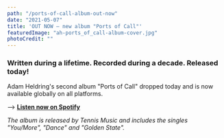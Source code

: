 ```yaml
---
path: "/ports-of-call-album-out-now"
date: "2021-05-07"
title: 'OUT NOW – new album "Ports of Call"'
featuredImage: "ah-ports_of_call-album-cover.jpg"
photoCredit: ""
---
```


### Written during a lifetime. Recorded during a decade. Released today!

Adam Heldring's second album "Ports of Call" dropped today and is now available globally on all platforms.

––> **[Listen now on Spotify](spotify:album:6Ej7e8J3wCNoN9bL2vE03M)**

<!-- ––> **[Listen now on iTunes](https://music.apple.com/se/album/golden-state-single/1557546742?ls=1&app=itunes)** -->

*The album is released by Tennis Music and includes the singles "You/More", "Dance" and "Golden State".*